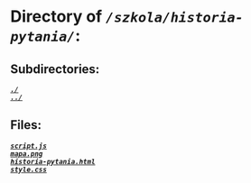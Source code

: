 # Directory of *`/szkola/historia-pytania/`*:
## Subdirectories:
[***`./`***](./)\
[***`../`***](../)
## Files:
[***`script.js`***](script.js)\
[***`mapa.png`***](mapa.png)\
[***`historia-pytania.html`***](historia-pytania.html)\
[***`style.css`***](style.css)
